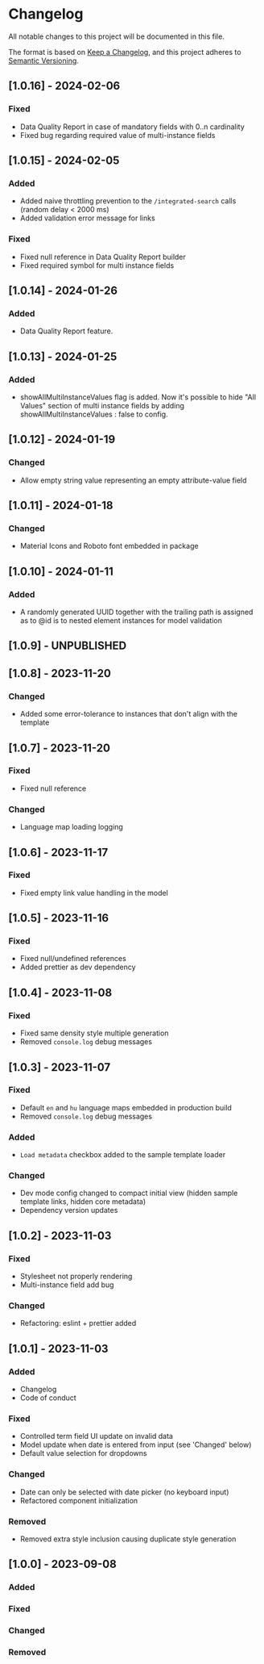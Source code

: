 # Changelog

All notable changes to this project will be documented in this file.

The format is based on [Keep a Changelog](https://keepachangelog.com/en/1.0.0/),
and this project adheres to [Semantic Versioning](https://semver.org/spec/v2.0.0.html).

## [1.0.16] - 2024-02-06

### Fixed
- Data Quality Report in case of mandatory fields with 0..n cardinality
- Fixed bug regarding required value of multi-instance fields

## [1.0.15] - 2024-02-05

### Added
- Added naive throttling prevention to the `/integrated-search` calls (random delay < 2000 ms)
- Added validation error message for links

### Fixed
- Fixed null reference in Data Quality Report builder
- Fixed required symbol for multi instance fields

## [1.0.14] - 2024-01-26

### Added

- Data Quality Report feature.

## [1.0.13] - 2024-01-25

### Added

- showAllMultiInstanceValues flag is added.
  Now it's possible to hide "All Values" section of multi instance fields by adding showAllMultiInstanceValues : false to config.


## [1.0.12] - 2024-01-19

### Changed

- Allow empty string value representing an empty attribute-value field

## [1.0.11] - 2024-01-18

### Changed

- Material Icons and Roboto font embedded in package

## [1.0.10] - 2024-01-11

### Added
- A randomly generated UUID together with the trailing path is assigned as to @id is to nested element instances for model validation

## [1.0.9] - UNPUBLISHED

## [1.0.8] - 2023-11-20

### Changed
- Added some error-tolerance to instances that don't align with the template

## [1.0.7] - 2023-11-20

### Fixed
- Fixed null reference

### Changed
- Language map loading logging

## [1.0.6] - 2023-11-17

### Fixed
- Fixed empty link value handling in the model

## [1.0.5] - 2023-11-16

### Fixed
- Fixed null/undefined references
- Added prettier as dev dependency

## [1.0.4] - 2023-11-08

### Fixed
- Fixed same density style multiple generation
- Removed `console.log` debug messages

## [1.0.3] - 2023-11-07

### Fixed
- Default `en` and `hu` language maps embedded in production build
- Removed `console.log` debug messages

### Added
- `Load metadata` checkbox added to the sample template loader

### Changed
- Dev mode config changed to compact initial view (hidden sample template links, hidden core metadata)
- Dependency version updates

## [1.0.2] - 2023-11-03

### Fixed
- Stylesheet not properly rendering
- Multi-instance field add bug

### Changed
- Refactoring: eslint + prettier added

## [1.0.1] - 2023-11-03

### Added
- Changelog
- Code of conduct

### Fixed
- Controlled term field UI update on invalid data
- Model update when date is entered from input (see 'Changed' below)
- Default value selection for dropdowns

### Changed
- Date can only be selected with date picker (no keyboard input)
- Refactored component initialization

### Removed
- Removed extra style inclusion causing duplicate style generation

## [1.0.0] - 2023-09-08

### Added

### Fixed

### Changed

### Removed

